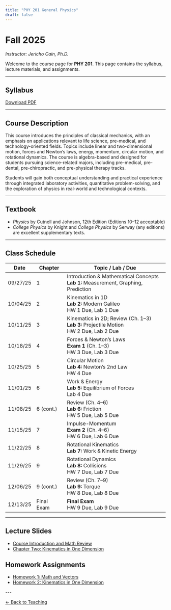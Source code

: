 ```yaml
---
title: "PHY 201 General Physics"
draft: false
---
```


# Fall 2025

*Instructor: Jericho Cain, Ph.D.*

Welcome to the course page for **PHY 201**. This page contains the syllabus, lecture materials, and assignments.

---

## Syllabus

[Download PDF](/files/syllabi/PHY_201_40113_Cain_J.pdf)


---

## Course Description
This course introduces the principles of classical mechanics, with an emphasis on applications relevant to life science, pre-medical, and technology-oriented fields. Topics include linear and two-dimensional motion, forces and Newton’s laws, energy, momentum, circular motion, and rotational dynamics. The course is algebra-based and designed for students pursuing science-related majors, including pre-medical, pre-dental, pre-chiropractic, and pre-physical therapy tracks.

Students will gain both conceptual understanding and practical experience through integrated laboratory activities, quantitative problem-solving, and the exploration of physics in real-world and technological contexts.

---

## Textbook
- *Physics* by Cutnell and Johnson, 12th Edition (Editions 10–12 acceptable)  
- *College Physics* by Knight and *College Physics* by Serway (any editions) are excellent supplementary texts.

---

## Class Schedule

| Date       | Chapter | Topic / Lab / Due |
|------------|---------|-------------------|
| 09/27/25   | 1 | Introduction & Mathematical Concepts <br> **Lab 1:** Measurement, Graphing, Prediction |
| 10/04/25   | 2 | Kinematics in 1D <br> **Lab 2:** Modern Galileo <br> HW 1 Due, Lab 1 Due |
| 10/11/25   | 3 | Kinematics in 2D; Review (Ch. 1–3) <br> **Lab 3:** Projectile Motion <br> HW 2 Due, Lab 2 Due |
| 10/18/25   | 4 | Forces & Newton’s Laws <br> **Exam 1** (Ch. 1–3) <br> HW 3 Due, Lab 3 Due |
| 10/25/25   | 5 | Circular Motion <br> **Lab 4:** Newton’s 2nd Law <br> HW 4 Due |
| 11/01/25   | 6 | Work & Energy <br> **Lab 5:** Equilibrium of Forces <br> Lab 4 Due |
| 11/08/25   | 6 (cont.) | Review (Ch. 4–6) <br> **Lab 6:** Friction <br> HW 5 Due, Lab 5 Due |
| 11/15/25   | 7 | Impulse-Momentum <br> **Exam 2** (Ch. 4–6) <br> HW 6 Due, Lab 6 Due |
| 11/22/25   | 8 | Rotational Kinematics <br> **Lab 7:** Work & Kinetic Energy |
| 11/29/25   | 9 | Rotational Dynamics <br> **Lab 8:** Collisions <br> HW 7 Due, Lab 7 Due |
| 12/06/25   | 9 (cont.) | Review (Ch. 7–9) <br> **Lab 9:** Torque <br> HW 8 Due, Lab 8 Due |
| 12/13/25   | Final Exam | **Final Exam** <br> HW 9 Due, Lab 9 Due |

---
<div class="teaching">

## Lecture Slides

- [Course Introduction and Math Review](/files/lecture_slides/physics_201/lecture_1.pdf)
- [Chapter Two: Kinematics in One Dimension](/files/lecture_slides/physics_201/lecture_2.pdf)

</div>

<div class="teaching">

## Homework Assignments

- [Homework 1: Math and Vectors](/files/hw/physics_201/hw.pdf)
- [Homework 2: Kinematics in One Dimension](/files/hw/physics_201/hw.pdf)

</div>
---

[← Back to Teaching](/teaching/)

